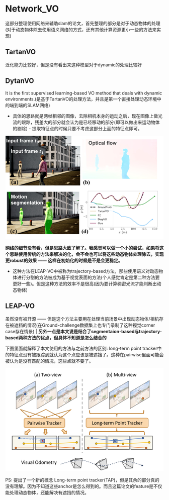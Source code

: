 # Network_VO

这部分整理使用网络来辅助slam的论文，首先整理的部分是对于动态物体的处理(对于动态物体除去使用语义网络的方式，还有其他计算资源更小一些的方法来实现)

## TartanVO

泛化能力比较好，但是没有看出来这种模型对于dynamic的处理比较好

## DytanVO

It is the first supervised learning-based VO method that deals with dynamic environments.(是基于TartanVO的处理方法，并且是第一个直接处理动态环境中的端到端的SLAM网络)

- 具体的思路就是两帧相邻的图像，去除相机本身的运动之后，现在图像上做光流的跟踪，残差大的部分就会认为是已经移动的部分(即可以做出来运动物体的剔除) - 提取特征点的时候只要不考虑这部分上面的特征点即可。

![image-20240505181432723](figure/image-20240505181432723.png)

​	**网络的细节没有看，但是思路大致了解了。我感觉可以做一个小的尝试，如果将这个思路使用传统的方法来解决的化，会不会也可以将这些动态物体处理除去，实现更robust的效果 —— 这样在初始化的时候是不是会更稳定。**

- 这种方法在LEAP-VO中被称为trajectory-based方法，那些使用语义对动态物体进行分割的方法被成为基于视觉表面的方法(个人感觉肯定是第二种方法要更好一些)。但是这种方法的效率不是很高(因为要计算稠密光流才能判断出动态物体)



## LEAP-VO

虽然没有被开源 —— 但是这个方法主要用在处理当前场景中出现动态物体/相机存在被遮挡的情况(在Ground-challenge数据集上也专门录制了这种视觉corner case存在情景) | **另外一点是本文说是结合了segmentaion-based与trajectory-based两种方法的优点，但具体不知道是怎么结合的**



下图里面就解释了本文使用的方法与之前方法的区别: long-term point tracker中的特征点没有被跟踪到就认为这个点应该是被遮挡了。这种在pairwise里面可能会被认为是没有匹配的情况，这些点就不要了。

![image-20240505195752213](figure/image-20240505195752213.png)

PS: 提出了一个新的概念 Long-term point tracker(TAP)，但是其余的部分真的没有理解。因为不知道这些anchor是怎么得到的。而且这篇论文的feature是不仅能处理动态物体，还能解决有遮挡的情况。

